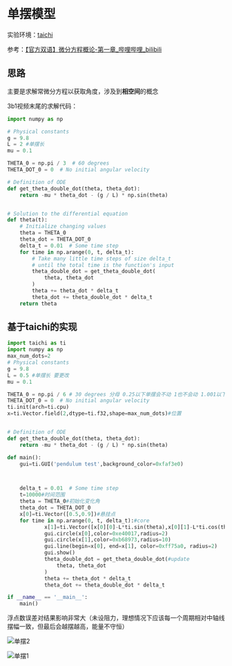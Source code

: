 # 单摆模型

实验环境：[taichi](https://www.bilibili.com/video/av330106419?p=1)

参考：[【官方双语】微分方程概论-第一章_哔哩哔哩_bilibili](https://www.bilibili.com/video/av50290975)

## 思路

主要是求解常微分方程以获取角度，涉及到**相空间**的概念

3b1视频末尾的求解代码：

```python
import numpy as np

# Physical constants
g = 9.8
L = 2 #单摆长
mu = 0.1

THETA_0 = np.pi / 3  # 60 degrees
THETA_DOT_0 = 0  # No initial angular velocity

# Definition of ODE
def get_theta_double_dot(theta, theta_dot):
    return -mu * theta_dot - (g / L) * np.sin(theta)


# Solution to the differential equation
def theta(t):
    # Initialize changing values
    theta = THETA_0
    theta_dot = THETA_DOT_0
    delta_t = 0.01  # Some time step
    for time in np.arange(0, t, delta_t):
        # Take many little time steps of size delta_t
        # until the total time is the function's input
        theta_double_dot = get_theta_double_dot(
            theta, theta_dot
        )
        theta += theta_dot * delta_t
        theta_dot += theta_double_dot * delta_t
    return theta
```

## 基于taichi的实现

```python
import taichi as ti
import numpy as np
max_num_dots=2
# Physical constants
g = 9.8
L = 0.5 #单摆长 要更改
mu = 0.1

THETA_0 = np.pi / 6 # 30 degrees 分母 0.25以下单摆会不动 1也不会动 1.001以下也不动 （1.01可以）
THETA_DOT_0 = 0  # No initial angular velocity
ti.init(arch=ti.cpu)
x=ti.Vector.field(2,dtype=ti.f32,shape=max_num_dots)#位置


# Definition of ODE
def get_theta_double_dot(theta, theta_dot):
    return -mu * theta_dot - (g / L) * np.sin(theta)

def main():
    gui=ti.GUI('pendulum test',background_color=0xfaf3e0)



    delta_t = 0.01  # Some time step
    t=10000#时间范围
    theta = THETA_0#初始化变化角
    theta_dot = THETA_DOT_0
    x[0]=ti.Vector([0.5,0.9])#悬挂点
    for time in np.arange(0, t, delta_t):#core
            x[1]=ti.Vector([x[0][0]-L*ti.sin(theta),x[0][1]-L*ti.cos(theta)])#摆动点
            gui.circle(x[0],color=0xe40017,radius=2)
            gui.circle(x[1],color=0xb68973,radius=10)
            gui.line(begin=x[0], end=x[1], color=0xff75a0, radius=2)
            gui.show()
            theta_double_dot = get_theta_double_dot(#update
                theta, theta_dot
            )
            theta += theta_dot * delta_t
            theta_dot += theta_double_dot * delta_t

if __name__ == '__main__':
    main()
```

浮点数误差对结果影响非常大（未设阻力，理想情况下应该每一个周期相对中轴线摆幅一致，但最后会越摆越高，能量不守恒）

![单摆2](https://i.loli.net/2021/07/28/gmwMoeubHifLEyK.gif)

![单摆1](https://i.loli.net/2021/07/28/wWcSe57QtA9qTp3.gif)